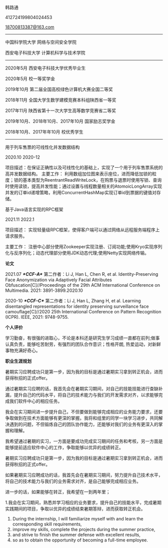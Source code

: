 韩路通

412724199804024453

18700813387@163.com

------

中国科学院大学 网络与空间安全学院

西安电子科技大学 计算机科学与技术学院



------

2020年5月 西安电子科技大学优秀毕业生

2020年5月 校一等奖学金

2019年10月 第二届全国高校绿色计算机大赛全国二等奖

2018年11月  全国大学生数学建模竞赛本科组陕西省一等奖

2017年11月 陕西省第十一次大学生高等数学竞赛省二等奖

2019年10月、2018年10月、2017年10月 国家励志奖学金

2018年10月、2017年年10月     校优秀学生



------

用于列车售票的可线性化并发数据结构

2020.10  2020-12

项目描述：在保证正确性以及可线性化的基础上，实现了一个用于列车售票系统的高并发数据结构。
主要工作： 利用数组加位图来表示座位，进而降低加锁的粒度；锁的基本类型为ReentrantReadWriteLock，在购票与退票时使用写锁、查询时使用读锁，提高并发性能；通过设置与线程数量相关的AtomoicLongArray实现并发的订单id递增策略，利用ConcurrentHashMap实现订单id到票据的键值对存储。



基于Java语言实现的RPC框架

2021.11 2022.1

项目描述： 实现轻量级RPC框架，使得客户端可以通过网络从远程服务端程序上请求服务。

主要工作： 注册中心部分使用Zookeeper实现注册、订阅功能;使用Kryo实现序列化与反序列化；动态代理部分使用JDK动态代理;使用Netty实现网络传输。

**论文**

 2021.07  ***\*CCF-A\**** 第二作者：Li J, Han L, Chen R, et al. Identity-Preserving Face Anonymization via Adaptively Facial Attributes Obfuscation[C]//Proceedings of the 29th ACM International Conference on Multimedia. 2021: 3891-3899.2020.10  

2020-10 ***\*CCF-C\**** 第二作者：Li J, Han L, Zhang H, et al. Learning disentangled representations for identity preserving surveillance face camouflage[C]//2020 25th International Conference on Pattern Recognition (ICPR). IEEE, 2021: 9748-9755.



**个人评价**

学习勤奋，有很强的进取心，不论是本科还是研究生学习成绩一直都在前列;做事认真负责，能够吃苦耐劳，有强烈的团队合作意识；性格开朗, 热爱运动，对新鲜事物充满好奇心。



**职业生涯规划**

暑期实习应聘成功只是第一步，因为我的目标是通过暑期实习拿到转正机会，进而获得秋招的正式offer。

通过暑期实习应聘的话，我首先会在暑期实习期间，对自己的技能技能进行查缺补漏，提升自己的代码水平，将自己的技术能力与我们的开发需求对齐，以求能够完成我们软件中心的相应任务。

我会在实习期间进一步提升自己，不但要做到能够完成相应的业务能力要求，还要争取做到在技术方面能够有更深的掌握。我将和组里的同学一块学习进步，共同解决遇到的问题，不但锻炼自己的团队协作能力，还能够对我们的业务有更深入的掌握和理解。

我希望通过暑期的实习，一方面是要成功完成实习期间的任务和考核，另一方面是能够提前适应软件中心的工作，争取能够以优异的成绩转正。



暑期实习应聘成功只是第一步，因为我的目标是通过暑期实习拿到转正机会，进而获得秋招的正式offer。

如果暑期实习应聘成功的话，我首先会在暑期实习期间，努力提升自己技术水平，将自己的技术能力与我们的业务需求对齐，是自己能够完成相应业务。

进一步的话，如果能够在转正，我希望在一到两年里；



1.我会在实习期间，熟悉并学习相应的业务要求，提升自己的技能水平，完成暑期实践期间的项目，争取以优异的成绩结束暑期答辩，进而获取转正机会。



1. During the internship, I will familiarize myself with and learn the corresponding skill requirements, 
2. improve my skills, complete the projects during the summer practice, 
3. and strive to finish the summer defense with excellent results, 
4. so as to obtain the opportunity of becoming a full-time employee.









































